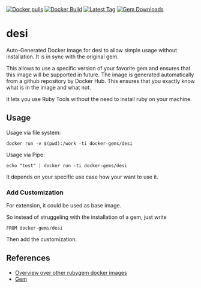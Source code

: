 [![Docker pulls](https://img.shields.io/docker/pulls/rubygem/desi.svg)](https://hub.docker.com/r/rubygem/desi/)
[![Docker Build](https://img.shields.io/docker/automated/rubygem/desi.svg)](https://hub.docker.com/r/rubygem/desi/)
[![Latest Tag](https://img.shields.io/github/tag/docker-rubygem/desi.svg)](https://hub.docker.com/r/rubygem/desi/)
[![Gem Downloads](https://img.shields.io/gem/dt/desi.svg)](https://rubygems.org/gems/desi/)
# desi

Auto-Generated Docker image for desi to allow simple usage without installation.
It is in sync with the original gem.

This allows to use a specific version of your favorite gem and ensures that this image will be supported in future.
The image is generated automatically from a github repository by Docker Hub.
This ensures that you exactly know what is in the image and what not.

It lets you use Ruby Tools without the need to install ruby on your machine.

## Usage

Usage via file system:

`docker run -v $(pwd):/work -ti docker-gems/desi`

Usage via Pipe:

`echo "test" | docker run -ti docker-gems/desi`

It depends on your specific use case how your want to use it.

### Add Customization

For extension, it could be used as base image.

So instead of struggeling with the installation of a gem, just write

`FROM docker-gems/desi`

Then add the customization.

## References

 - [Overview over other rubygem docker images](https://github.com/thinkbot/docker-rubygem)
 - [Gem](https://rubygems.org/gems/desi/)
